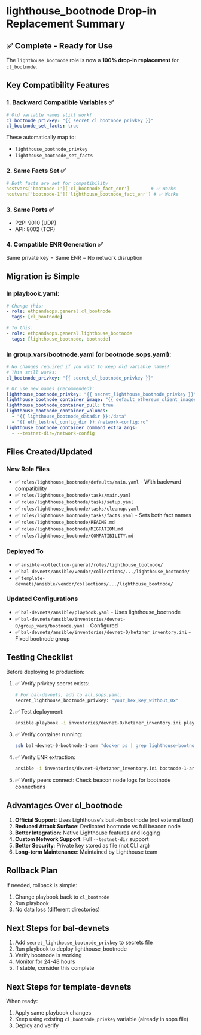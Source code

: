 # lighthouse_bootnode Drop-in Replacement Summary

## ✅ Complete - Ready for Use

The `lighthouse_bootnode` role is now a **100% drop-in replacement** for `cl_bootnode`.

## Key Compatibility Features

### 1. Backward Compatible Variables ✅
```yaml
# Old variable names still work!
cl_bootnode_privkey: "{{ secret_cl_bootnode_privkey }}"
cl_bootnode_set_facts: true
```

These automatically map to:
- `lighthouse_bootnode_privkey`
- `lighthouse_bootnode_set_facts`

### 2. Same Facts Set ✅
```yaml
# Both facts are set for compatibility
hostvars['bootnode-1']['cl_bootnode_fact_enr']        # ✅ Works
hostvars['bootnode-1']['lighthouse_bootnode_fact_enr'] # ✅ Works
```

### 3. Same Ports ✅
- P2P: 9010 (UDP)
- API: 8002 (TCP)

### 4. Compatible ENR Generation ✅
Same private key = Same ENR = No network disruption

## Migration is Simple

### In playbook.yaml:
```yaml
# Change this:
- role: ethpandaops.general.cl_bootnode
  tags: [cl_bootnode]

# To this:
- role: ethpandaops.general.lighthouse_bootnode
  tags: [lighthouse_bootnode, bootnode]
```

### In group_vars/bootnode.yaml (or bootnode.sops.yaml):
```yaml
# No changes required if you want to keep old variable names!
# This still works:
cl_bootnode_privkey: "{{ secret_cl_bootnode_privkey }}"

# Or use new names (recommended):
lighthouse_bootnode_privkey: "{{ secret_lighthouse_bootnode_privkey }}"
lighthouse_bootnode_container_image: "{{ default_ethereum_client_images.lighthouse }}"
lighthouse_bootnode_container_pull: true
lighthouse_bootnode_container_volumes:
  - "{{ lighthouse_bootnode_datadir }}:/data"
  - "{{ eth_testnet_config_dir }}:/network-config:ro"
lighthouse_bootnode_container_command_extra_args:
  - --testnet-dir=/network-config
```

## Files Created/Updated

### New Role Files
- ✅ `roles/lighthouse_bootnode/defaults/main.yaml` - With backward compatibility
- ✅ `roles/lighthouse_bootnode/tasks/main.yaml`
- ✅ `roles/lighthouse_bootnode/tasks/setup.yaml`
- ✅ `roles/lighthouse_bootnode/tasks/cleanup.yaml`
- ✅ `roles/lighthouse_bootnode/tasks/facts.yaml` - Sets both fact names
- ✅ `roles/lighthouse_bootnode/README.md`
- ✅ `roles/lighthouse_bootnode/MIGRATION.md`
- ✅ `roles/lighthouse_bootnode/COMPATIBILITY.md`

### Deployed To
- ✅ `ansible-collection-general/roles/lighthouse_bootnode/`
- ✅ `bal-devnets/ansible/vendor/collections/.../lighthouse_bootnode/`
- ✅ `template-devnets/ansible/vendor/collections/.../lighthouse_bootnode/`

### Updated Configurations
- ✅ `bal-devnets/ansible/playbook.yaml` - Uses lighthouse_bootnode
- ✅ `bal-devnets/ansible/inventories/devnet-0/group_vars/bootnode.yaml` - Configured
- ✅ `bal-devnets/ansible/inventories/devnet-0/hetzner_inventory.ini` - Fixed bootnode group

## Testing Checklist

Before deploying to production:

1. ✅ Verify privkey secret exists:
   ```bash
   # For bal-devnets, add to all.sops.yaml:
   secret_lighthouse_bootnode_privkey: "your_hex_key_without_0x"
   ```

2. ✅ Test deployment:
   ```bash
   ansible-playbook -i inventories/devnet-0/hetzner_inventory.ini playbook.yaml --tags lighthouse_bootnode
   ```

3. ✅ Verify container running:
   ```bash
   ssh bal-devnet-0-bootnode-1-arm "docker ps | grep lighthouse-bootnode"
   ```

4. ✅ Verify ENR extraction:
   ```bash
   ansible -i inventories/devnet-0/hetzner_inventory.ini bootnode-1-arm -m debug -a "var=cl_bootnode_fact_enr"
   ```

5. ✅ Verify peers connect:
   Check beacon node logs for bootnode connections

## Advantages Over cl_bootnode

1. **Official Support**: Uses Lighthouse's built-in bootnode (not external tool)
2. **Reduced Attack Surface**: Dedicated bootnode vs full beacon node
3. **Better Integration**: Native Lighthouse features and logging
4. **Custom Network Support**: Full `--testnet-dir` support
5. **Better Security**: Private key stored as file (not CLI arg)
6. **Long-term Maintenance**: Maintained by Lighthouse team

## Rollback Plan

If needed, rollback is simple:
1. Change playbook back to `cl_bootnode`
2. Run playbook
3. No data loss (different directories)

## Next Steps for bal-devnets

1. Add `secret_lighthouse_bootnode_privkey` to secrets file
2. Run playbook to deploy lighthouse_bootnode
3. Verify bootnode is working
4. Monitor for 24-48 hours
5. If stable, consider this complete

## Next Steps for template-devnets

When ready:
1. Apply same playbook changes
2. Keep using existing `cl_bootnode_privkey` variable (already in sops file)
3. Deploy and verify

